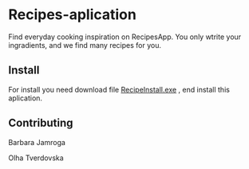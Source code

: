 # Recipes-aplication
Find everyday cooking inspiration on RecipesApp. You only wtrite your ingradients, and we find many recipes for you.
## Install
For install you need download file [RecipeInstall.exe](https://drive.google.com/file/d/1bH07bsNdajYZtoQE0wZTuVo-1c_Gv1N_/view?usp=sharing) , end install this aplication. 
## Contributing
  Barbara Jamroga
  
  Olha Tverdovska
